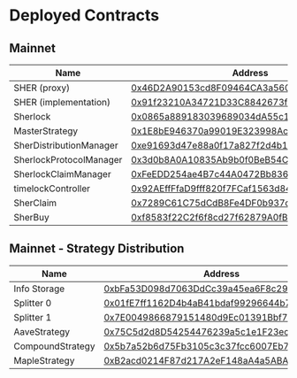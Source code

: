 # Deployed Contracts

## Mainnet

| Name                    | Address                                                                                                                |
| ----------------------- | ---------------------------------------------------------------------------------------------------------------------- |
| SHER (proxy)            | [0x46D2A90153cd8F09464CA3a5605B6BBeC9C2fF01](https://etherscan.io/address/0x46D2A90153cd8F09464CA3a5605B6BBeC9C2fF01) |
| SHER (implementation)   | [0x91f23210A34721D33C8842673f2Ba20146b8C70f](https://etherscan.io/address/0x91f23210A34721D33C8842673f2Ba20146b8C70f) |
| Sherlock                | [0x0865a889183039689034dA55c1Fd12aF5083eabF](https://etherscan.io/address/0x0865a889183039689034dA55c1Fd12aF5083eabF) |
| MasterStrategy          | [0x1E8bE946370a99019E323998Acd37A1206bdD507](https://etherscan.io/address/0x1E8bE946370a99019E323998Acd37A1206bdD507) |
| SherDistributionManager | [0xe91693d47e88a0f17a827f2d4b1e7e9716326740](https://etherscan.io/address/0xe91693d47e88a0f17a827f2d4b1e7e9716326740) |
| SherlockProtocolManager | [0x3d0b8A0A10835Ab9b0f0BeB54C5400B8aAcaa1D3](https://etherscan.io/address/0x3d0b8A0A10835Ab9b0f0BeB54C5400B8aAcaa1D3) |
| SherlockClaimManager    | [0xFeEDD254ae4B7c44A0472Bb836b813Ce4625Eb84](https://etherscan.io/address/0xFeEDD254ae4B7c44A0472Bb836b813Ce4625Eb84) |
| timelockController      | [0x92AEffFfaD9fff820f7FCaf1563d8467aFe358c4](https://etherscan.io/address/0x92AEffFfaD9fff820f7FCaf1563d8467aFe358c4) |
| SherClaim               | [0x7289C61C75dCdB8Fe4DF0b937c08c9c40902BDd3](https://etherscan.io/address/0x7289C61C75dCdB8Fe4DF0b937c08c9c40902BDd3) |
| SherBuy                 | [0xf8583f22C2f6f8cd27f62879A0fB4319bce262a6](https://etherscan.io/address/0xf8583f22C2f6f8cd27f62879A0fB4319bce262a6) |

## Mainnet - Strategy Distribution

| Name                    | Address                                   |
| ----------------------- | ----------------------------------------- |
| Info Storage            | [0xbFa53D098d7063DdCc39a45ea6F8c290FcD7FC70](https://etherscan.io/address/0xbFa53D098d7063DdCc39a45ea6F8c290FcD7FC70) |
| Splitter 0              | [0x01fE7ff1162D4b4aB41bdaf99296644b7b0eE27D](https://etherscan.io/address/0x01fE7ff1162D4b4aB41bdaf99296644b7b0eE27D) |
| Splitter 1              | [0x7E0049866879151480d9Ec01391Bbf713F7705b1](https://etherscan.io/address/0x7E0049866879151480d9Ec01391Bbf713F7705b1) |
| AaveStrategy            | [0x75C5d2d8D54254476239a5c1e1F23ec48Df8779E](https://etherscan.io/address/0x75C5d2d8D54254476239a5c1e1F23ec48Df8779E) |
| CompoundStrategy        | [0x5b7a52b6d75Fb3105c3c37fcc6007Eb7ac78F1B8](https://etherscan.io/address/0x5b7a52b6d75Fb3105c3c37fcc6007Eb7ac78F1B8) |
| MapleStrategy           | [0xB2acd0214F87d217A2eF148aA4a5ABA71d3F7956](https://etherscan.io/address/0xB2acd0214F87d217A2eF148aA4a5ABA71d3F7956) |
